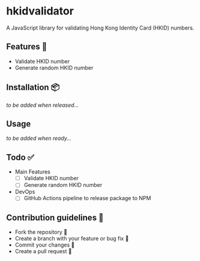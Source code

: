 # hkidvalidator

A JavaScript library for validating Hong Kong Identity Card (HKID) numbers.  

## Features 🤖

- Validate HKID number
- Generate random HKID number

## Installation 📦

<i>to be added when released...</i>

## Usage

<i>to be added when ready...</i>

## Todo ✅
- Main Features
  - [ ] Validate HKID number
  - [ ] Generate random HKID number
- DevOps
  - [ ] GitHub Actions pipeline to release package to NPM
## Contribution guidelines 📝

- Fork the repository 🍴
- Create a branch with your feature or bug fix 🎋
- Commit your changes 💽
- Create a pull request 🧰
